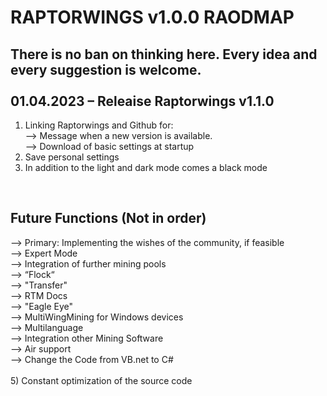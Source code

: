 RAPTORWINGS v1.0.0 RAODMAP
==========================
There is no ban on thinking here. Every idea and every suggestion is welcome.<br />
<br />
01.04.2023 – Releaise Raptorwings v1.1.0
----------------------------------------

1) Linking Raptorwings and Github for:<br />
--> Message when a new version is available.<br />
--> Download of basic settings at startup<br />
2) Save personal settings<br />
3) In addition to the light and dark mode comes a black mode<br />
<br />

Future Functions (Not in order)
-------------------------------

--> Primary: Implementing the wishes of the community, if feasible<br />
--> Expert Mode<br />
--> Integration of further mining pools<br />
--> “Flock“<br />
--> "Transfer"<br />
--> RTM Docs<br />
--> "Eagle Eye"<br />
--> MultiWingMining for Windows devices<br />
--> Multilanguage<br />
--> Integration other Mining Software<br />
--> Air support<br />
--> Change the Code from VB.net to C#<br />
<br />
5) Constant optimization of the source code